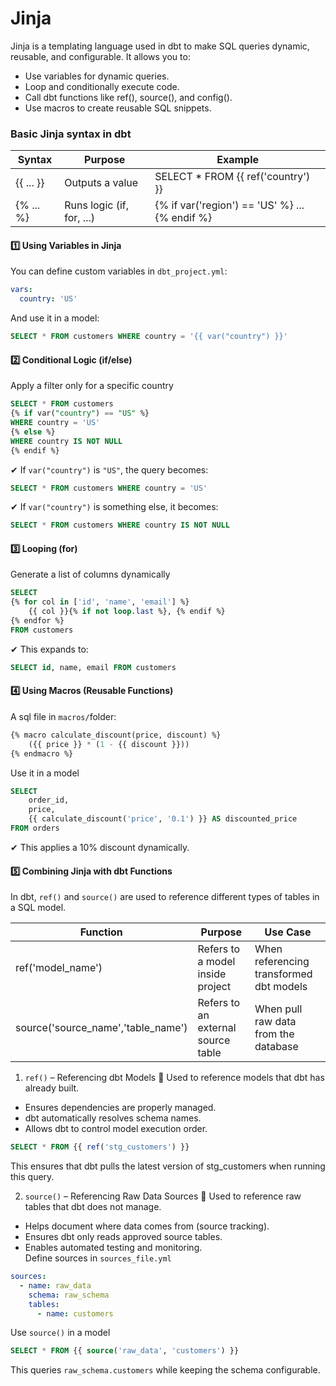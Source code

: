 # Jinja
Jinja is a templating language used in dbt to make SQL queries dynamic, reusable, and configurable. It allows you to:
* Use variables for dynamic queries.
* Loop and conditionally execute code.
* Call dbt functions like ref(), source(), and config().
* Use macros to create reusable SQL snippets.

### Basic Jinja syntax in dbt
|Syntax    | Purpose                    | Example                                           |
|----------|----------------------------|---------------------------------------------------|
|{{ ... }} | Outputs a value            | SELECT * FROM {{ ref('country') }}                |
|{% ... %} | Runs logic (if, for, ...)  | {% if var('region') == 'US' %} ... {% endif %}    |

#### 1️⃣ Using Variables in Jinja
You can define custom variables in `dbt_project.yml`:
```yml
vars:
  country: 'US'
```
And use it in a model:
```sql
SELECT * FROM customers WHERE country = '{{ var("country") }}'
```

#### 2️⃣ Conditional Logic (if/else)
Apply a filter only for a specific country
```sql
SELECT * FROM customers
{% if var("country") == "US" %}
WHERE country = 'US'
{% else %}
WHERE country IS NOT NULL
{% endif %}
```
✔ If `var("country")` is `"US"`, the query becomes:
```sql
SELECT * FROM customers WHERE country = 'US'
```
✔ If `var("country")` is something else, it becomes:
```sql
SELECT * FROM customers WHERE country IS NOT NULL
```
#### 3️⃣ Looping (for)
Generate a list of columns dynamically
```sql
SELECT 
{% for col in ['id', 'name', 'email'] %}
    {{ col }}{% if not loop.last %}, {% endif %}
{% endfor %}
FROM customers
```
✔ This expands to:
```sql
SELECT id, name, email FROM customers
```
#### 4️⃣ Using Macros (Reusable Functions)
A sql file in `macros/`folder:
```sql
{% macro calculate_discount(price, discount) %}
    ({{ price }} * (1 - {{ discount }}))
{% endmacro %}
```
Use it in a model
```sql
SELECT 
    order_id, 
    price, 
    {{ calculate_discount('price', '0.1') }} AS discounted_price
FROM orders
```
✔ This applies a 10% discount dynamically.
#### 5️⃣ Combining Jinja with dbt Functions
In dbt, `ref()` and `source()` are used to reference different types of tables in a SQL model.

| Function                            | Purpose                              | Use Case                                 |  
|-------------------------------------|--------------------------------------|------------------------------------------|
| ref('model_name')                   | Refers to a model inside project     | When referencing transformed dbt models  |
| source('source_name','table_name')  | Refers to an external source table   | When pull raw data from the database     |

1. `ref()` – Referencing dbt Models
📌 Used to reference models that dbt has already built.
* Ensures dependencies are properly managed.
* dbt automatically resolves schema names.
* Allows dbt to control model execution order.
```sql
SELECT * FROM {{ ref('stg_customers') }}
```
This ensures that dbt pulls the latest version of stg_customers when running this query.

2. `source()` – Referencing Raw Data Sources
📌 Used to reference raw tables that dbt does not manage.
* Helps document where data comes from (source tracking).
* Ensures dbt only reads approved source tables.
* Enables automated testing and monitoring. <br>
Define sources in `sources_file.yml`
```yml
sources:
  - name: raw_data
    schema: raw_schema
    tables:
      - name: customers
```
Use `source()` in a model
```sql
SELECT * FROM {{ source('raw_data', 'customers') }}
```
This queries `raw_schema.customers` while keeping the schema configurable.

